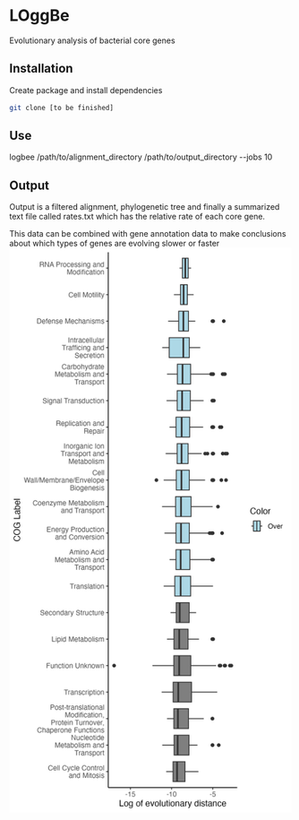 # LOggBe
Evolutionary analysis of bacterial core genes

## Installation
Create package and install dependencies 

```sh
git clone [to be finished]
```

## Use
logbee /path/to/alignment_directory /path/to/output_directory --jobs 10

## Output 
Output is a filtered alignment, phylogenetic tree and finally a summarized text file called rates.txt which has the relative rate of each core gene. 

This data can be combined with gene annotation data to make conclusions about which types of genes are evolving slower or faster 
![Example Output](LoggBe_5.png)
